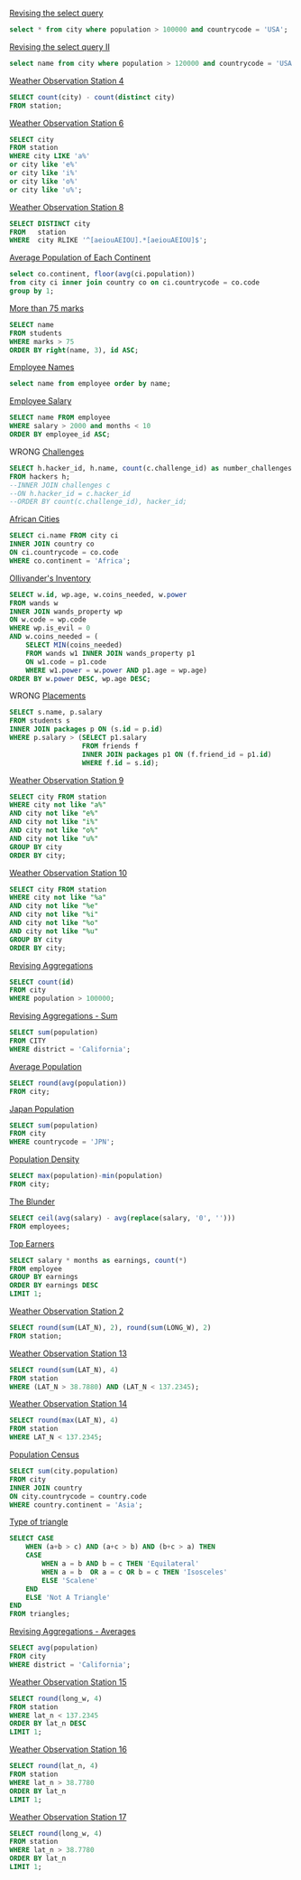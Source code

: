 [Revising the select query](https://www.hackerrank.com/challenges/revising-the-select-query/problem)

~~~sql
select * from city where population > 100000 and countrycode = 'USA';
~~~

[Revising the select query II](https://www.hackerrank.com/challenges/revising-the-select-query-2/problem)

~~~sql
select name from city where population > 120000 and countrycode = 'USA';
~~~

[Weather Observation Station 4](https://www.hackerrank.com/challenges/weather-observation-station-4/problem?h_r=next-challenge&h_v=zen)

~~~sql
SELECT count(city) - count(distinct city) 
FROM station;
~~~

[Weather Observation Station 6](https://www.hackerrank.com/challenges/weather-observation-station-6/problem)

~~~sql
SELECT city 
FROM station 
WHERE city LIKE 'a%' 
or city like 'e%'
or city like 'i%'
or city like 'o%'
or city like 'u%';
~~~

[Weather Observation Station 8](https://www.hackerrank.com/challenges/weather-observation-station-8/problem?h_r=next-challenge&h_v=zen)

~~~sql
SELECT DISTINCT city
FROM   station
WHERE  city RLIKE '^[aeiouAEIOU].*[aeiouAEIOU]$';
~~~

[Average Population of Each Continent](https://www.hackerrank.com/challenges/average-population-of-each-continent/problem?isFullScreen=true)

~~~sql
select co.continent, floor(avg(ci.population))
from city ci inner join country co on ci.countrycode = co.code
group by 1;
~~~

[More than 75 marks](https://www.hackerrank.com/challenges/more-than-75-marks/problem?isFullScreen=true)

~~~sql
SELECT name
FROM students
WHERE marks > 75
ORDER BY right(name, 3), id ASC;
~~~

[Employee Names](https://www.hackerrank.com/challenges/name-of-employees/problem?isFullScreen=true)

~~~sql
select name from employee order by name;
~~~

[Employee Salary](https://www.hackerrank.com/challenges/salary-of-employees/problem?isFullScreen=true&h_r=next-challenge&h_v=zen)

~~~sql
SELECT name FROM employee 
WHERE salary > 2000 and months < 10
ORDER BY employee_id ASC;
~~~

WRONG
[Challenges](https://www.hackerrank.com/challenges/challenges/problem?isFullScreen=true&h_r=next-challenge&h_v=zen&h_r=next-challenge&h_v=zen)

~~~sql
SELECT h.hacker_id, h.name, count(c.challenge_id) as number_challenges
FROM hackers h; 
--INNER JOIN challenges c
--ON h.hacker_id = c.hacker_id
--ORDER BY count(c.challenge_id), hacker_id;
~~~

[African Cities](https://www.hackerrank.com/challenges/african-cities/problem?isFullScreen=true)

~~~sql
SELECT ci.name FROM city ci
INNER JOIN country co
ON ci.countrycode = co.code
WHERE co.continent = 'Africa';
~~~

[Ollivander's Inventory](https://www.hackerrank.com/challenges/harry-potter-and-wands/problem?isFullScreen=true)

~~~sql
SELECT w.id, wp.age, w.coins_needed, w.power 
FROM wands w
INNER JOIN wands_property wp
ON w.code = wp.code
WHERE wp.is_evil = 0
AND w.coins_needed = (
    SELECT MIN(coins_needed) 
    FROM wands w1 INNER JOIN wands_property p1 
    ON w1.code = p1.code 
    WHERE w1.power = w.power AND p1.age = wp.age)
ORDER BY w.power DESC, wp.age DESC;
~~~

WRONG
[Placements](https://www.hackerrank.com/challenges/placements/problem?isFullScreen=true)

~~~ sql
SELECT s.name, p.salary
FROM students s
INNER JOIN packages p ON (s.id = p.id)
WHERE p.salary > (SELECT p1.salary 
                  FROM friends f 
                  INNER JOIN packages p1 ON (f.friend_id = p1.id)
                  WHERE f.id = s.id); 
~~~

[Weather Observation Station 9](https://www.hackerrank.com/challenges/weather-observation-station-9) 

~~~sql
SELECT city FROM station 
WHERE city not like "a%"
AND city not like "e%"
AND city not like "i%"
AND city not like "o%"
AND city not like "u%"
GROUP BY city
ORDER BY city;
~~~

[Weather Observation Station 10](https://www.hackerrank.com/challenges/weather-observation-station-10) 

~~~sql
SELECT city FROM station 
WHERE city not like "%a"
AND city not like "%e"
AND city not like "%i"
AND city not like "%o"
AND city not like "%u"
GROUP BY city
ORDER BY city;
~~~

[Revising Aggregations](https://www.hackerrank.com/challenges/revising-aggregations-the-count-function)

~~~sql
SELECT count(id)
FROM city
WHERE population > 100000;
~~~

[Revising Aggregations - Sum](https://www.hackerrank.com/challenges/revising-aggregations-sum)

~~~sql
SELECT sum(population)
FROM CITY
WHERE district = 'California';
~~~

[Average Population](https://www.hackerrank.com/challenges/average-population)

~~~sql
SELECT round(avg(population))
FROM city;
~~~

[Japan Population](https://www.hackerrank.com/challenges/japan-population)

~~~sql
SELECT sum(population)
FROM city
WHERE countrycode = 'JPN';
~~~

[Population Density](https://www.hackerrank.com/challenges/population-density-difference)

~~~sql
SELECT max(population)-min(population)
FROM city;
~~~

[The Blunder](https://www.hackerrank.com/challenges/the-blunder)

~~~sql
SELECT ceil(avg(salary) - avg(replace(salary, '0', '')))
FROM employees;
~~~


[Top Earners](https://www.hackerrank.com/challenges/earnings-of-employees)

~~~sql
SELECT salary * months as earnings, count(*)
FROM employee
GROUP BY earnings
ORDER BY earnings DESC
LIMIT 1;
~~~

[Weather Observation Station 2](https://www.hackerrank.com/challenges/weather-observation-station-2/)

~~~sql
SELECT round(sum(LAT_N), 2), round(sum(LONG_W), 2)
FROM station;
~~~

[Weather Observation Station 13](https://www.hackerrank.com/challenges/weather-observation-station-13)

~~~sql
SELECT round(sum(LAT_N), 4)
FROM station
WHERE (LAT_N > 38.7880) AND (LAT_N < 137.2345);
~~~

[Weather Observation Station 14](https://www.hackerrank.com/challenges/weather-observation-station-14)

~~~sql
SELECT round(max(LAT_N), 4)
FROM station
WHERE LAT_N < 137.2345;
~~~

[Population Census](https://www.hackerrank.com/challenges/asian-population)

~~~sql
SELECT sum(city.population)
FROM city
INNER JOIN country
ON city.countrycode = country.code
WHERE country.continent = 'Asia';
~~~

[Type of triangle](https://www.hackerrank.com/challenges/what-type-of-triangle)

~~~sql
SELECT CASE 
    WHEN (a+b > c) AND (a+c > b) AND (b+c > a) THEN
    CASE
        WHEN a = b AND b = c THEN 'Equilateral'
        WHEN a = b  OR a = c OR b = c THEN 'Isosceles'
        ELSE 'Scalene'
    END
    ELSE 'Not A Triangle'
END
FROM triangles;
~~~

[Revising Aggregations - Averages](https://www.hackerrank.com/challenges/revising-aggregations-the-average-function)

~~~sql
SELECT avg(population)
FROM city
WHERE district = 'California';
~~~

[Weather Observation Station 15](https://www.hackerrank.com/challenges/weather-observation-station-15)

~~~sql
SELECT round(long_w, 4)
FROM station
WHERE lat_n < 137.2345
ORDER BY lat_n DESC
LIMIT 1;
~~~

[Weather Observation Station 16](https://www.hackerrank.com/challenges/weather-observation-station-16)

~~~sql
SELECT round(lat_n, 4)
FROM station
WHERE lat_n > 38.7780
ORDER BY lat_n
LIMIT 1;
~~~

[Weather Observation Station 17](https://www.hackerrank.com/challenges/weather-observation-station-17)

~~~sql
SELECT round(long_w, 4)
FROM station
WHERE lat_n > 38.7780
ORDER BY lat_n
LIMIT 1;
~~~

[]()

~~~sql

~~~

[]()

~~~sql

~~~